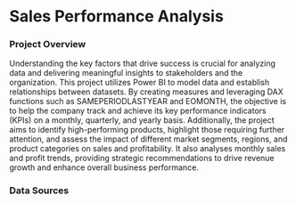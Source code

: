 # Sales Performance Analysis

### Project Overview

Understanding the key factors that drive success is crucial for analyzing data and delivering meaningful insights to stakeholders and the organization. This project utilizes Power BI to model data and establish relationships between datasets. By creating measures and leveraging DAX functions such as SAMEPERIODLASTYEAR and EOMONTH, the objective is to help the company track and achieve its key performance indicators (KPIs) on a monthly, quarterly, and yearly basis.
Additionally, the project aims to identify high-performing products, highlight those requiring further attention, and assess the impact of different market segments, regions, and product categories on sales and profitability. It also analyses monthly sales and profit trends, providing strategic recommendations to drive revenue growth and enhance overall business performance.

### Data Sources
